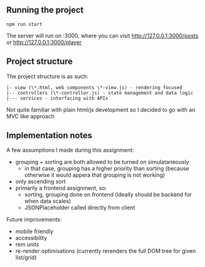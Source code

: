 ## Running the project

```
npm run start
```

The server will run on :3000, where you can visit http://127.0.0.1:3000/posts or http://127.0.0.1:3000/player

## Project structure

The project structure is as such:

```
|- view (\*.html, web components \*-view.js) - rendering focused
|-- controllers (\*-controller.js) - state management and data logic
|--- services - interfacing with APIs
```

Not quite familiar with plain html/js development so I decided to go with an MVC like approach

## Implementation notes

A few assumptions I made during this assignment:

- grouping + sorting are both allowed to be turned on simulataneously
  - in that case, grouping has a higher priority than sorting (because otherwise it would appera that grouping is not working)
- only ascending sort
- primarily a frontend assignment, so:
  - sorting, grouping done on frontend (ideally should be backend for when data scales)
  - JSONPlaceholder called directly from client

Future improvements:

- mobile friendly
- accessibility
- rem units
- re-render optimisations (currently rerenders the full DOM tree for given list/grid)
